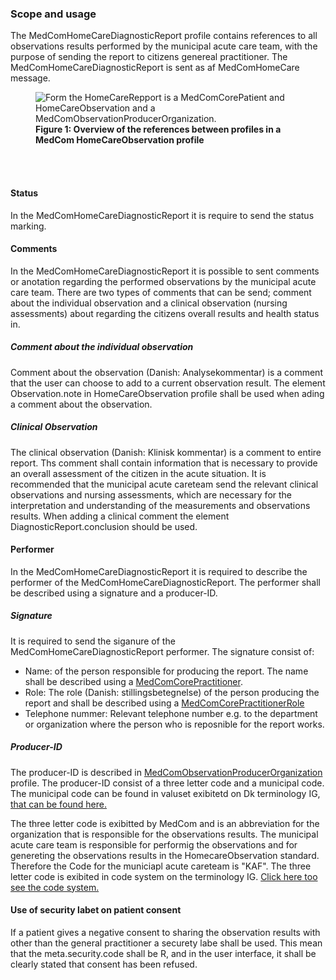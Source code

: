 ### Scope and usage 
The MedComHomeCareDiagnosticReport profile contains references to all observations results performed by the municipal acute care team, with the purpose of sending the report to citizens genereal practitioner. The MedComHomeCareDiagnosticReport is sent as af MedComHomeCare message. 

<figure>
<img alt="Form the HomeCareRepport is a MedComCorePatient and HomeCareObservation and a MedComObservationProducerOrganization. " src="./HomeCareObservation/HomeCareObsProfile.svg" style="float:none; display:block; margin-left:auto; margin-right:auto;" id="Fig1"/>
<figcaption text-align="center"><b>Figure 1: Overview of the references between profiles in a MedCom HomeCareObservation profile </b></figcaption>
</figure>
<br>
<br>

#### Status 
In the MedComHomeCareDiagnosticReport it is require to send the status marking. 


#### Comments 
In the MedComHomeCareDiagnosticReport it is possible to sent comments or anotation regarding the performed observations by the municipal acute care team. There are two types of comments that can be send; comment about the individual observation and a clinical observation (nursing assessments) about regarding the citizens overall results and health status in. 

##### Comment about the individual observation
Comment about the observation (Danish: Analysekommentar) is a comment that the user can choose to add to a current observation result. The element Observation.note in HomeCareObservation profile shall be used when ading a comment about the observation. 

##### Clinical Observation
The clinical observation (Danish: Klinisk kommentar) is a comment to entire report. Ths comment shall contain information that is necessary to provide an overall assessment of the citizen in the acute situation. It is recommended that the municipal acute careteam send the relevant clinical observations and nursing assessments, which are necessary for the interpretation and understanding of the measurements and observations results. When adding a clinical comment the element DiagnosticReport.conclusion should be used. 

#### Performer 
In the MedComHomeCareDiagnosticReport it is required to describe the performer of the MedComHomeCareDiagnosticReport. The performer shall be described using a signature and a producer-ID.

##### Signature
It is required to send the siganure of the MedComHomeCareDiagnosticReport performer. The signature consist of: 
* Name: of the person responsible for producing the report. The name shall be described using a [MedComCorePractitioner](https://medcomfhir.dk/ig/core/StructureDefinition-medcom-core-practitioner.html).
* Role: The role (Danish: stillingsbetegnelse) of the person producing the report and shall be described using a [MedComCorePractitionerRole](https://medcomfhir.dk/ig/core/StructureDefinition-medcom-core-practitionerrole.html) 
* Telephone nummer: Relevant telephone number e.g. to the department or organization where the person who is reposnible for the report works. 

##### Producer-ID
The producer-ID is described in [MedComObservationProducerOrganization](http://medcomfhir.dk/ig/homecareobservation/StructureDefinition/medcom-core-observationporducerorg) profile. 
The producer-ID consist of a three letter code and a municipal code. The municipal code can be found in valuset exibitetd on Dk terminology IG, <a href ="http://hl7.dk/fhir/core/ValueSet/dk-core-MunicipalityCodes">that can be found here.</a>

The three letter code is exibitted by MedCom and is an abbreviation for the organization that is responsible for the observations results. The municipal acute care team  is responsible for performig the observations and for genereting the observations results in the HomecareObservation standard. Therefore the Code for the municiapl acute careteam is "KAF". 
The three letter code is exibited in code system on the terminology IG. <a href= "http://medcomfhir.dk/ig/terminology/CodeSystem-MedComProducentID">Click here too see the code system. </a>

#### Use of security labet on patient consent 
If a patient gives a negative consent to sharing the observation results with other than the general practitioner a securety labe shall be used. 
This mean that the meta.security.code shall be R, and in the user interface, it shall be clearly stated that consent has been refused. 
